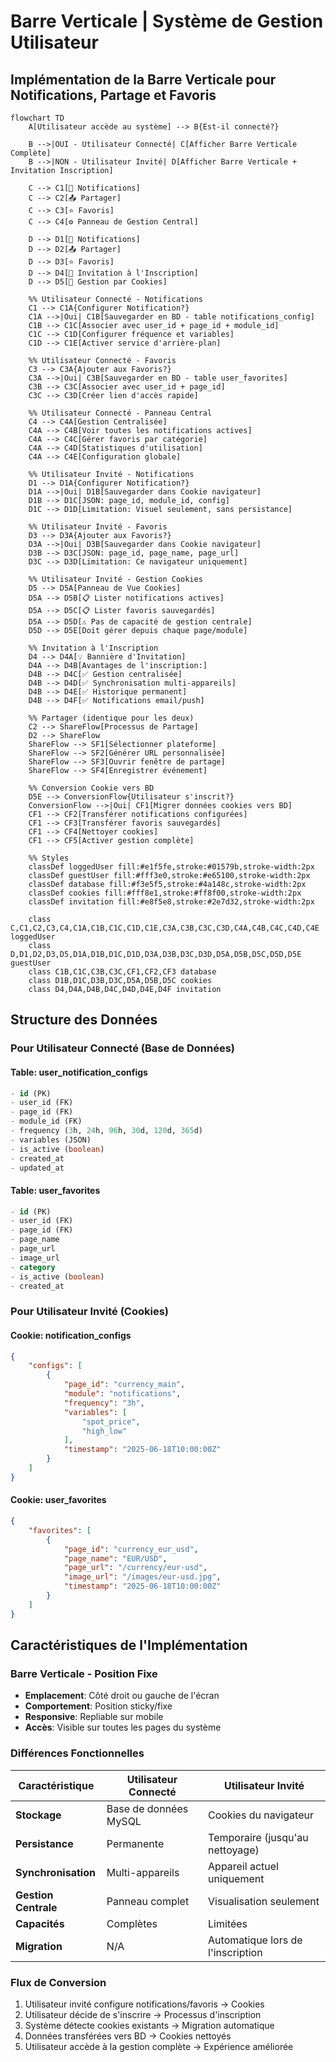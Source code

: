 # Barre Verticale | Système de Gestion Utilisateur

## Implémentation de la Barre Verticale pour Notifications, Partage et Favoris

```mermaid
flowchart TD
    A[Utilisateur accède au système] --> B{Est-il connecté?}

    B -->|OUI - Utilisateur Connecté| C[Afficher Barre Verticale Complète]
    B -->|NON - Utilisateur Invité| D[Afficher Barre Verticale + Invitation Inscription]

    C --> C1[🔔 Notifications]
    C --> C2[📤 Partager]
    C --> C3[⭐ Favoris]
    C --> C4[⚙️ Panneau de Gestion Central]

    D --> D1[🔔 Notifications]
    D --> D2[📤 Partager]
    D --> D3[⭐ Favoris]
    D --> D4[📝 Invitation à l'Inscription]
    D --> D5[🍪 Gestion par Cookies]

    %% Utilisateur Connecté - Notifications
    C1 --> C1A{Configurer Notification?}
    C1A -->|Oui| C1B[Sauvegarder en BD - table notifications_config]
    C1B --> C1C[Associer avec user_id + page_id + module_id]
    C1C --> C1D[Configurer fréquence et variables]
    C1D --> C1E[Activer service d'arrière-plan]

    %% Utilisateur Connecté - Favoris
    C3 --> C3A{Ajouter aux Favoris?}
    C3A -->|Oui| C3B[Sauvegarder en BD - table user_favorites]
    C3B --> C3C[Associer avec user_id + page_id]
    C3C --> C3D[Créer lien d'accès rapide]

    %% Utilisateur Connecté - Panneau Central
    C4 --> C4A[Gestion Centralisée]
    C4A --> C4B[Voir toutes les notifications actives]
    C4A --> C4C[Gérer favoris par catégorie]
    C4A --> C4D[Statistiques d'utilisation]
    C4A --> C4E[Configuration globale]

    %% Utilisateur Invité - Notifications
    D1 --> D1A{Configurer Notification?}
    D1A -->|Oui| D1B[Sauvegarder dans Cookie navigateur]
    D1B --> D1C[JSON: page_id, module_id, config]
    D1C --> D1D[Limitation: Visuel seulement, sans persistance]

    %% Utilisateur Invité - Favoris
    D3 --> D3A{Ajouter aux Favoris?}
    D3A -->|Oui| D3B[Sauvegarder dans Cookie navigateur]
    D3B --> D3C[JSON: page_id, page_name, page_url]
    D3C --> D3D[Limitation: Ce navigateur uniquement]

    %% Utilisateur Invité - Gestion Cookies
    D5 --> D5A[Panneau de Vue Cookies]
    D5A --> D5B[📋 Lister notifications actives]
    D5A --> D5C[📋 Lister favoris sauvegardés]
    D5A --> D5D[⚠️ Pas de capacité de gestion centrale]
    D5D --> D5E[Doit gérer depuis chaque page/module]

    %% Invitation à l'Inscription
    D4 --> D4A[💡 Bannière d'Invitation]
    D4A --> D4B[Avantages de l'inscription:]
    D4B --> D4C[✅ Gestion centralisée]
    D4B --> D4D[✅ Synchronisation multi-appareils]
    D4B --> D4E[✅ Historique permanent]
    D4B --> D4F[✅ Notifications email/push]

    %% Partager (identique pour les deux)
    C2 --> ShareFlow[Processus de Partage]
    D2 --> ShareFlow
    ShareFlow --> SF1[Sélectionner plateforme]
    ShareFlow --> SF2[Générer URL personnalisée]
    ShareFlow --> SF3[Ouvrir fenêtre de partage]
    ShareFlow --> SF4[Enregistrer événement]

    %% Conversion Cookie vers BD
    D5E --> ConversionFlow{Utilisateur s'inscrit?}
    ConversionFlow -->|Oui| CF1[Migrer données cookies vers BD]
    CF1 --> CF2[Transférer notifications configurées]
    CF1 --> CF3[Transférer favoris sauvegardés]
    CF1 --> CF4[Nettoyer cookies]
    CF1 --> CF5[Activer gestion complète]

    %% Styles
    classDef loggedUser fill:#e1f5fe,stroke:#01579b,stroke-width:2px
    classDef guestUser fill:#fff3e0,stroke:#e65100,stroke-width:2px
    classDef database fill:#f3e5f5,stroke:#4a148c,stroke-width:2px
    classDef cookies fill:#fff8e1,stroke:#ff8f00,stroke-width:2px
    classDef invitation fill:#e8f5e8,stroke:#2e7d32,stroke-width:2px

    class C,C1,C2,C3,C4,C1A,C1B,C1C,C1D,C1E,C3A,C3B,C3C,C3D,C4A,C4B,C4C,C4D,C4E loggedUser
    class D,D1,D2,D3,D5,D1A,D1B,D1C,D1D,D3A,D3B,D3C,D3D,D5A,D5B,D5C,D5D,D5E guestUser
    class C1B,C1C,C3B,C3C,CF1,CF2,CF3 database
    class D1B,D1C,D3B,D3C,D5A,D5B,D5C cookies
    class D4,D4A,D4B,D4C,D4D,D4E,D4F invitation
```

## Structure des Données

### Pour Utilisateur Connecté (Base de Données)

#### Table: user_notification_configs

```sql
- id (PK)
- user_id (FK)
- page_id (FK)
- module_id (FK)
- frequency (3h, 24h, 96h, 30d, 120d, 365d)
- variables (JSON)
- is_active (boolean)
- created_at
- updated_at
```

#### Table: user_favorites

```sql
- id (PK)
- user_id (FK)
- page_id (FK)
- page_name
- page_url
- image_url
- category
- is_active (boolean)
- created_at
```

### Pour Utilisateur Invité (Cookies)

#### Cookie: notification_configs

```json
{
	"configs": [
		{
			"page_id": "currency_main",
			"module": "notifications",
			"frequency": "3h",
			"variables": [
				"spot_price",
				"high_low"
			],
			"timestamp": "2025-06-18T10:00:00Z"
		}
	]
}
```

#### Cookie: user_favorites

```json
{
	"favorites": [
		{
			"page_id": "currency_eur_usd",
			"page_name": "EUR/USD",
			"page_url": "/currency/eur-usd",
			"image_url": "/images/eur-usd.jpg",
			"timestamp": "2025-06-18T10:00:00Z"
		}
	]
}
```

## Caractéristiques de l'Implémentation

### Barre Verticale - Position Fixe

-   **Emplacement**: Côté droit ou gauche de l'écran
-   **Comportement**: Position sticky/fixe
-   **Responsive**: Repliable sur mobile
-   **Accès**: Visible sur toutes les pages du système

### Différences Fonctionnelles

| Caractéristique      | Utilisateur Connecté  | Utilisateur Invité                |
| -------------------- | --------------------- | --------------------------------- |
| **Stockage**         | Base de données MySQL | Cookies du navigateur             |
| **Persistance**      | Permanente            | Temporaire (jusqu'au nettoyage)   |
| **Synchronisation**  | Multi-appareils       | Appareil actuel uniquement        |
| **Gestion Centrale** | Panneau complet       | Visualisation seulement           |
| **Capacités**        | Complètes             | Limitées                          |
| **Migration**        | N/A                   | Automatique lors de l'inscription |

### Flux de Conversion

1. Utilisateur invité configure notifications/favoris → Cookies
2. Utilisateur décide de s'inscrire → Processus d'inscription
3. Système détecte cookies existants → Migration automatique
4. Données transférées vers BD → Cookies nettoyés
5. Utilisateur accède à la gestion complète → Expérience améliorée
